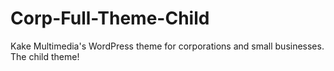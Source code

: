 # Corp-Full-Theme-Child
Kake Multimedia's WordPress theme for corporations and small businesses. The child theme!
